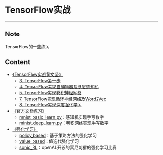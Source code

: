 # TensorFlow实战
-----------

## Note
TensorFlow的一些练习

## Content

- [《TensorFlow实战黄文坚》](TensorFlow实战)
  - [3. TensorFlow第一步](TensorFlow实战/3.%20TensorFlow第一步)
  - [4. TensorFlow实现自编码器及多层感知机](TensorFlow实战/4.%20TensorFlow实现自编码器及多层感知机)
  - [5. TensorFlow实现卷积神经网络](TensorFlow实战/5.%20TensorFlow实现卷积神经网络)
  - [7. TensorFlow实现循环神经网络及Word2Vec](TensorFlow实战/7.%20TensorFlow实现循环神经网络及Word2Vec)
  - [8. TensorFlow实现深度强化学习](TensorFlow实战/8.%20TensorFlow实现深度强化学习)
- [《官方文档练习》](tensorflow文档)
    - [mnist_basic_learn.py](tensorflow文档/mnist_basic_learn.py)：感知机实现手写数字
    - [minist_deep_learn.py](tensorflow文档/minist_deep_learn.py)：卷积网络实现手写数字
- [ 《强化学习》](强化学习)
    - [policy_based](强化学习/policy_based)：基于策略方法的强化学习
    - [value_based](value_based)：值迭代强化学习
	- [sonic_RL](sonic_RL)：openAL开设的索尼刺猬的强化学习比赛